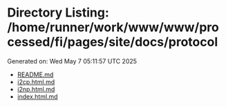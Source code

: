 # Directory Listing: /home/runner/work/www/www/processed/fi/pages/site/docs/protocol
Generated on: Wed May  7 05:11:57 UTC 2025

- [README.md](README.md)
- [i2cp.html.md](i2cp.html.md)
- [i2np.html.md](i2np.html.md)
- [index.html.md](index.html.md)
